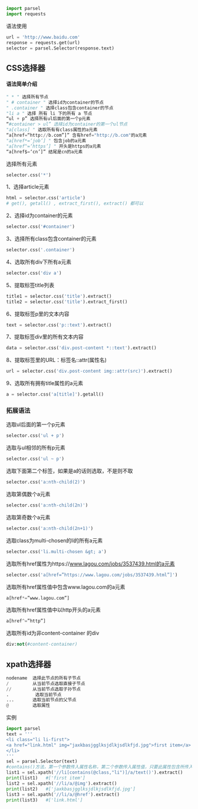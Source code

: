 
```python
import parsel  
import requests
```
语法使用
```python
url = 'http://www.baidu.com'
response = requests.get(url)
selector = parsel.Selector(response.text)
```
## CSS选择器
#### 语法简单介绍
```python
" * " 选择所有节点
" # container " 选择id为container的节点
" .container " 选择class包含container的节点
"li a " 选择 所有 li 下的所有 a 节点
“ul + p” 选择所有ul后面的第一个p元素
“#container > ul” 选择id为container的第一个ul节点
"a[class] " 选取所有有class属性的a元素
“a[href=“http://b.com”]” 含有href="http://b.com"的a元素
"a[href*=‘job’] " 包含job的a元素
"a[href^=‘https’] " 开头是https的a元素
“a[href$=‘cn’]” 结尾是cn的a元素
```
选择所有元素
```python
selector.css('*')
```
1、选择article元素
```python
html = selector.css('article')
# get(), getall() , extract_first(), extract() 都可以
```
2、选择id为container的元素
```python
selector.css('#container')
```
3、选择所有class包含container的元素
```python
selector.css('.container')
```
4、选取所有div下所有a元素
```python
selector.css('div a')
```
5、提取标签title列表
```python
title1 = selector.css('title').extract()
title2 = selector.css('title').extract_first()
```
6、提取标签p里的文本内容
```python
text = selector.css('p::text').extract()
```
7、提取标签div里的所有文本内容
```python
data = selector.css('div.post-content *::text').extract()
```
8、提取标签里的URL：标签名::attr(属性名)
```python
url = selector.css('div.post-content img::attr(src)').extract()
```
9、选取所有拥有title属性的a元素
```python
a = selector.css('a[title]').getall()
```
### 拓展语法
选取ul后面的第一个p元素
```python
selector.css('ul + p')
```
选取与ul相邻的所有p元素
```python
selector.css('ul ~ p')
```
选取下面第二个标签，如果是a的话则选取，不是则不取
```python
selector.css('a:nth-child(2)')
```
选取第偶数个a元素
```python
selector.css('a:nth-child(2n)')
```
选取第奇数个a元素
```python
selector.css('a:nth-child(2n+1)') 
```
选取class为multi-chosen的li的所有a元素
```python
selector.css('li.multi-chosen &gt; a') 
```
选取所有href属性为https://www.lagou.com/jobs/3537439.html的a元素
```python
selector.css('a[href=”https://www.lagou.com/jobs/3537439.html”]')
```
选取所有href属性值中包含www.lagou.com的a元素
```python
a[href*=”www.lagou.com”]
```
选取所有href属性值中以http开头的a元素
```python
a[href^=”http”] 
```
选取所有id为非content-container 的div
```python
div:not(#content-container)
```
## xpath选择器
```python
nodename  选择此节点的所有子节点
/         从当前节点选取直接子节点
//        从当前节点选取子孙节点
.          选取当前节点
...       选取当前节点的父节点
@         选取属性
```
实例
```python
import parsel
text = '''
<li class="li li-first">
<a href="link.html" img="jaxkbasjgglksjdlkjsdlkfjd.jpg">first item</a>
</li>
'''
sel = parsel.Selector(text)
#contains()方法，第一个参数传入属性名称，第二个参数传入属性值，只要此属性包含所传入的属性值，就可以完成匹配。
list1 = sel.xpath('//li[contains(@class,"li")]/a/text()').extract()
print(list1)   #['first item']
list2 = sel.xpath('//li/a/@img').extract()
print(list2)   #['jaxkbasjgglksjdlkjsdlkfjd.jpg']
list3 = sel.xpath('//li/a/@href').extract()
print(list3)   #['link.html']
```